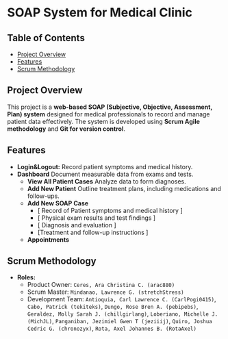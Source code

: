 # SOAP System for Medical Clinic

## Table of Contents
- [Project Overview](#project-overview)
- [Features](#features)
- [Scrum Methodology](#scrum-methodology)

## Project Overview
This project is a **web-based SOAP (Subjective, Objective, Assessment, Plan) system** designed for medical professionals to record and manage patient data effectively. The system is developed using **Scrum Agile methodology** and **Git for version control**.

## Features
- **Login&Logout:** Record patient symptoms and medical history.
- **Dashboard** Document measurable data from exams and tests.
  - **View All Patient Cases** Analyze data to form diagnoses.
  - **Add New Patient** Outline treatment plans, including medications and follow-ups.
  - **Add New SOAP Case**
    -  [ Record of Patient symptoms and medical history ]
    -  [ Physical exam results and test findings ]
    -  [ Diagnosis and evaluation ]
    -  [Treatment and follow-up instructions ]
  - **Appointments**

## Scrum Methodology
- **Roles:**
  - Product Owner: `Ceres, Ara Christina C. (arac880)`
  - Scrum Master: `Mindanao, Lawrence G. (stretchStress)`
  - Development Team:
    `Antioquia, Carl Lawrence C. (CarlPogi0415)`,
    `Cabo, Patrick (tekiteks)`,
    `Dungo, Rose Bren A. (pebipebs)`,
    `Geraldez, Molly Sarah J. (chillgirlang)`,
    `Loberiano, Michelle J. (MichJL)`,
    `Panganiban, Jezimiel Gwen T (jeziiij)`,
    `Quiro, Joshua Cedric G. (chronozyx)`,
    `Rota, Axel Johannes B. (RotaAxel)`
